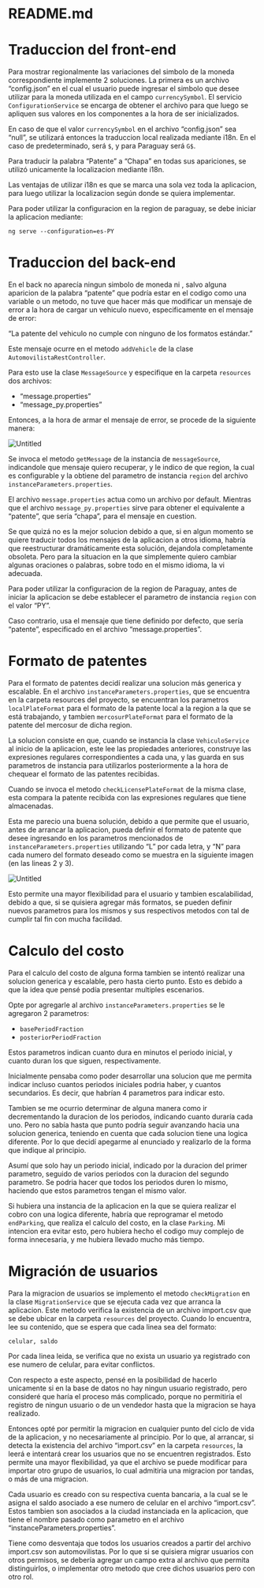 # README.md

# Traduccion del front-end

Para mostrar regionalmente las variaciones del simbolo de la moneda correspondiente implemente 2 soluciones. La primera es un archivo “config.json” en el cual el usuario puede ingresar el simbolo que desee utilizar para la moneda utilizada en el campo `currencySymbol`. El servicio `ConfigurationService` se encarga de obtener el archivo para que luego se apliquen sus valores en los componentes a la hora de ser inicializados.

En caso de que el valor `currencySymbol` en el archivo “config.json” sea “null”, se utilizará entonces la traduccion local realizada mediante i18n. En el caso de predeterminado, será `$`, y para Paraguay será `G$`.

Para traducir la palabra “Patente” a “Chapa” en todas sus apariciones, se utilizó unicamente la localizacion mediante i18n. 

Las ventajas de utilizar i18n es que se marca una sola vez toda la aplicacion, para luego utilizar la localizacion según donde se quiera implementar.

Para poder utilizar la configuracion en la region de paraguay, se debe iniciar la aplicacion mediante:

```
ng serve --configuration=es-PY
```

# Traduccion del back-end

En el back no aparecía ningun simbolo de moneda ni , salvo alguna aparicion de la palabra “patente” que podría estar en el codigo como una variable o un metodo, no tuve que hacer más que modificar un mensaje de error a la hora de cargar un vehiculo nuevo, especificamente en el mensaje de error:

“La patente del vehiculo no cumple con ninguno de los formatos estándar.” 

Este mensaje ocurre en el metodo `addVehicle` de la clase `AutomovilistaRestController`.

Para esto use la clase `MessageSource` y especifique en la carpeta `resources` dos archivos:

- “message.properties”
- “message_py.properties”

Entonces, a la hora de armar el mensaje de error, se procede de la siguiente manera:

![Untitled](Untitled.png)

Se invoca el metodo `getMessage` de la instancia de `messageSource`, indicandole que mensaje quiero recuperar, y le indico de que region, la cual es configurable y la obtiene del parametro de instancia `region` del archivo `instanceParameters.properties`.

El archivo `message.properties` actua como un archivo por default. Mientras que el archivo `message_py.properties` sirve para obtener el equivalente a “patente”, que sería “chapa”, para el mensaje en cuestion.

Se que quizá no es la mejor solucion debido a que, si en algun momento se quiere traducir todos los mensajes de la aplicacion a otros idioma, habría que reestructurar dramáticamente esta solución, dejandola completamente obsoleta. Pero para la situacion en la que simplemente quiero cambiar algunas oraciones o palabras, sobre todo en el mismo idioma, la vi adecuada.

Para poder utilizar la configuracion de la region de Paraguay, antes de iniciar la aplicacion se debe establecer el parametro de instancia `region` con el valor “PY”. 

Caso contrario, usa el mensaje que tiene definido por defecto, que sería “patente”, especificado en el archivo “message.properties”.

# Formato de patentes

Para el formato de patentes decidí realizar una solucion más generica y escalable. En el archivo `instanceParameters.properties`, que se encuentra en la carpeta resources del proyecto, se encuentran los parametros `localPlateFormat` para el formato de la patente local a la region a la que se está trabajando, y tambien `mercosurPlateFormat` para el formato de la patente del mercosur de dicha region.

La solucion consiste en que, cuando se instancia la clase `VehiculoService` al inicio de la aplicacion, este lee las propiedades anteriores, construye las expresiones regulares correspondientes a cada una, y las guarda en sus parametros de instancia para utilizarlos posteriormente a la hora de chequear el formato de las patentes recibidas.

Cuando se invoca el metodo `checkLicensePlateFormat` de la misma clase, esta compara la patente recibida con las expresiones regulares que tiene almacenadas.

Esta me parecio una buena solución, debido a que permite que el usuario, antes de arrancar la aplicacion, pueda definir el formato de patente que desee ingresando en los parametros mencionados de `instanceParameters.properties` utilizando “L” por cada letra, y “N” para cada numero del formato deseado como se muestra en la siguiente imagen (en las lineas 2 y 3).

![Untitled](Untitled%201.png)

Esto permite una mayor flexibilidad para el usuario y tambien escalabilidad, debido a que, si se quisiera agregar más formatos, se pueden definir nuevos parametros para los mismos y sus respectivos metodos con tal de cumplir tal fin con mucha facilidad.

# Calculo del costo

Para el calculo del costo de alguna forma tambien se intentó realizar una solucion generica y escalable, pero hasta cierto punto. Esto es debido a que la idea que pensé podía presentar multiples escenarios. 

Opte por agregarle al archivo `instanceParameters.properties` se le agregaron 2 parametros:

- `basePeriodFraction`
- `posteriorPeriodFraction`

Estos parametros indican cuanto dura en minutos el periodo inicial, y cuanto duran los que siguen, respectivamente. 

Inicialmente pensaba como poder desarrollar una solucion que me permita indicar incluso cuantos periodos iniciales podria haber, y cuantos secundarios. Es decir, que habrían 4 parametros para indicar esto. 

Tambien se me ocurrio determinar de alguna manera como ir decrementando la duracion de los periodos, indicando cuanto duraría cada uno. Pero no sabía hasta que punto podría seguir avanzando hacia una solucion generica, teniendo en cuenta que cada solucion tiene una logica diferente. Por lo que decidí apegarme al enunciado y realizarlo de la forma que indique al principio. 

Asumí que solo hay un periodo inicial, indicado por la duracion del primer parametro, seguido de varios periodos con la duracion del segundo parametro. Se podria hacer que todos los periodos duren lo mismo, haciendo que estos parametros tengan el mismo valor. 

Si hubiera una instancia de la aplicacion en la que se quiera realizar el cobro con una logica diferente, habría que reprogramar el metodo `endParking`, que realiza el calculo del costo, en la clase `Parking`. Mi intencion era evitar esto, pero hubiera hecho el codigo muy complejo de forma innecesaria, y me hubiera llevado mucho más tiempo.

# Migración de usuarios

Para la migracion de usuarios se implemento el metodo `checkMigration` en la clase `MigrationService` que se ejecuta cada vez que arranca la aplicacion. Este metodo verifica la existencia de un archivo import.csv que se debe ubicar en la carpeta `resources` del proyecto. Cuando lo encuentra, lee su contenido, que se espera que cada linea sea del formato:

```
celular, saldo
```

Por cada linea leida, se verifica que no exista un usuario ya registrado con ese numero de celular, para evitar conflictos. 

Con respecto a este aspecto, pensé en la posibilidad de hacerlo unicamente si en la base de datos no hay ningun usuario registrado, pero consideré que haría el proceso más complicado, porque no permitiría el registro de ningun usuario o de un vendedor hasta que la migracion se haya realizado.

Entonces opté por permitir la migracion en cualquier punto del ciclo de vida de la aplicacion, y no necesariamente al principio. Por lo que, al arrancar, si detecta la existencia del archivo “import.csv” en la carpeta `resources`, la leerá e intentará crear los usuarios que no se encuentren registrados. Esto permite una mayor flexibilidad, ya que el archivo se puede modificar para importar otro grupo de usuarios, lo cual admitiria una migracion por tandas, o más de una migracion.

Cada usuario es creado con su respectiva cuenta bancaria, a la cual se le asigna el saldo asociado a ese numero de celular en el archivo “import.csv”. Estos tambien son asociados a la ciudad instanciada en la aplicacion, que tiene el nombre pasado como parametro en el archivo “instanceParameters.properties”.

Tiene como desventaja que todos los usuarios creados a partir del archivo import.csv son automovilistas. Por lo que si se quisiera migrar usuarios con otros permisos, se debería agregar un campo extra al archivo que permita distinguirlos, o implementar otro metodo que cree dichos usuarios pero con otro rol.